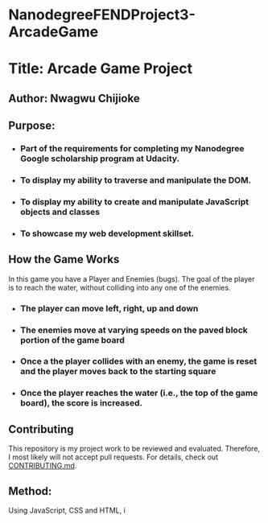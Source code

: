 # NanodegreeFENDProject3-ArcadeGame
# Title: Arcade Game Project
 ## Author: Nwagwu Chijioke
 ## Purpose: 
* ### Part of the requirements for completing my Nanodegree Google scholarship program at Udacity.
 * ### To display my ability to traverse and manipulate the DOM.
 * ### To display my ability to create and manipulate JavaScript objects and classes
 * ### To showcase my web development skillset.
 ## How the Game Works
 In this game you have a Player and Enemies (bugs). The goal of the player is to reach the water, without colliding into any one of the enemies.
 * ### The player can move left, right, up and down
* ### The enemies move at varying speeds on the paved block portion of the game board
* ### Once a the player collides with an enemy, the game is reset and the player moves back to the starting square
* ### Once the player reaches the water (i.e., the top of the game board), the score is increased.
 ## Contributing
 This repository is my project work to be reviewed and evaluated. Therefore, I most likely will not accept pull requests.
 For details, check out [CONTRIBUTING.md](CONTRIBUTING.md).
 ## Method:
Using JavaScript, CSS and HTML, i 
